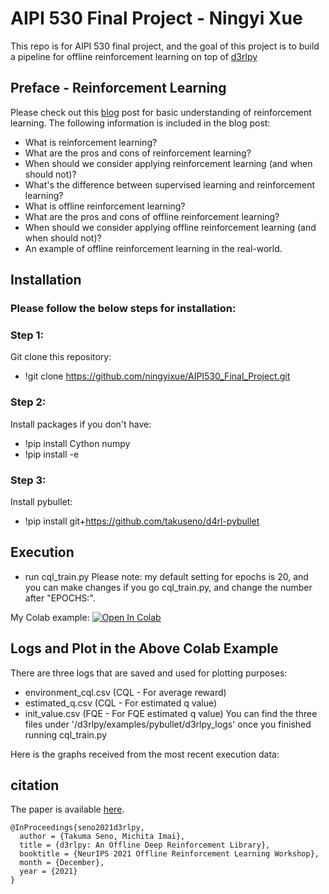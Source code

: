 # AIPI 530 Final Project - Ningyi Xue


This repo is for AIPI 530 final project, and the goal of this project is to build a pipeline for offline reinforcement learning on top of [d3rlpy](https://github.com/takuseno/d3rlpy)

## Preface - Reinforcement Learning
Please check out this [blog]() post for basic understanding of reinforcement learning. The following information is included in the blog post:
- What is reinforcement learning?
- What are the pros and cons of reinforcement learning?
- When should we consider applying reinforcement learning (and when should not)?
- What's the difference between supervised learning and reinforcement learning?
- What is offline reinforcement learning?
- What are the pros and cons of offline reinforcement learning?
- When should we consider applying offline reinforcement learning (and when should not)?
- An example of offline reinforcement learning in the real-world.


## Installation
### Please follow the below steps for installation:
### Step 1:
Git clone this repository:
- !git clone https://github.com/ningyixue/AIPI530_Final_Project.git
### Step 2:
Install packages if you don't have:
- !pip install Cython numpy
- !pip install -e
### Step 3:
Install pybullet:
- !pip install git+https://github.com/takuseno/d4rl-pybullet

## Execution
- run cql_train.py
Please note: my default setting for epochs is 20, and you can make changes if you go cql_train.py, and change the number after "EPOCHS:". 

My Colab example: [![Open In Colab](https://colab.research.google.com/assets/colab-badge.svg)](https://colab.research.google.com/drive/1lrWwum2tzp38XVESQ-OC0GLQYbQSwRaV#scrollTo=Wcpp9bHNJD1l)

## Logs and Plot in the Above Colab Example
There are three logs that are saved and used for plotting purposes:
- environment_cql.csv (CQL - For average reward)
- estimated_q.csv (CQL - For estimated q value)
- init_value.csv (FQE - For FQE estimated q value)
You can find the three files under '/d3rlpy/examples/pybullet/d3rlpy_logs' once you finished running cql_train.py

Here is the graphs received from the most recent execution data:




## citation
The paper is available [here](https://arxiv.org/abs/2111.03788).
```
@InProceedings{seno2021d3rlpy,
  author = {Takuma Seno, Michita Imai},
  title = {d3rlpy: An Offline Deep Reinforcement Library},
  booktitle = {NeurIPS 2021 Offline Reinforcement Learning Workshop},
  month = {December},
  year = {2021}
}
```
